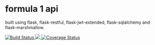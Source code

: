 # formula 1 api

built using flask, flask-restful, flask-jwt-extended, flask-sqlalchemy and flask-marshmallow.

[![Build Status](https://travis-ci.org/lciamp/formula_api.svg?branch=master)](https://travis-ci.org/lciamp/formula_api)<a href="https://codecov.io/gh/lciamp/formula_api">
  <img src="https://codecov.io/gh/lciamp/formula_api/branch/master/graph/badge.svg" />
</a><a href='https://coveralls.io/github/lciamp/formula_api?branch=master'><img src='https://coveralls.io/repos/github/lciamp/formula_api/badge.svg?branch=master' alt='Coverage Status' /></a>


